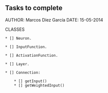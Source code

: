 ## Tasks to complete

AUTHOR: Marcos Díez García
DATE:	15-05-2014

CLASSES

	* [] Neuron.

	* [] InputFunction.

	* [] ActivationFunction.

	* [] Layer.

	* [] Connection:
	
		* [] getInput()
		* [] getWeightedInput()
